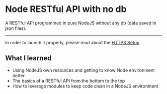 # Node RESTful API with no db

A RESTful API programmed in pure NodeJS without any db (data saved in json files).

---

In order to launch it properly, please read about the [HTTPS Setup](./https/configure.md)

## What I learned

- Using NodeJS own resources and getting to know Node environment better
- The basics of a RESTful API from the bottom to the top
- How to leverage modules to keep code clean in a NodeJS environment
